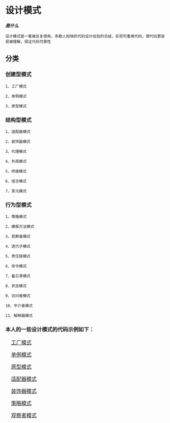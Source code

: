 # 设计模式

***是什么***

    设计模式是一套被反复使用，多数人知晓的代码设计经验的总结，实现可重用代码，使代码更容易被理解，保证代码可靠性

## 分类

### 创建型模式

	1、工厂模式
    
    2、单例模式
    
    3、原型模式
	
### 结构型模式

	1、适配器模式
    
    2、装饰器模式
    
    3、代理模式
    
    4、外观模式
    
    5、桥接模式
    
    6、组合模式
    
    7、享元模式
	
### 行为型模式

	1、策略模式
    
    2、模板方法模式
    
    3、观察者模式
    
    4、迭代子模式
    
    5、责任链模式
    
    6、命令模式
    
    7、备忘录模式
    
    8、状态模式
    
    9、访问者模式
    
    10、中介者模式
    
    11、解释器模式
	
### 本人的一些设计模式的代码示例如下：
	
<font size = 3>&nbsp;&nbsp;&nbsp;&nbsp;[工厂模式](https://github.com/zexiangzhang/Java-Base/tree/main/code_example/src/main/java/zzx/java/base/designPatterns/factory)<br/></font>
        
<font size = 3>&nbsp;&nbsp;&nbsp;&nbsp;[单例模式](https://github.com/zexiangzhang/Java-Base/tree/main/code_example/src/main/java/zzx/java/base/designPatterns/singleton)<br/></font>
        
<font size = 3>&nbsp;&nbsp;&nbsp;&nbsp;[原型模式](https://github.com/zexiangzhang/Java-Base/tree/main/code_example/src/main/java/zzx/java/base/designPatterns/prototype)<br/></font>
    
<font size = 3>&nbsp;&nbsp;&nbsp;&nbsp;[适配器模式](https://github.com/zexiangzhang/Java-Base/tree/main/code_example/src/main/java/zzx/java/base/designPatterns/adapter)<br/></font>
        
<font size = 3>&nbsp;&nbsp;&nbsp;&nbsp;[装饰器模式](https://github.com/zexiangzhang/Java-Base/tree/main/code_example/src/main/java/zzx/java/base/designPatterns/decorator)<br/></font>
    
<font size = 3>&nbsp;&nbsp;&nbsp;&nbsp;[策略模式](https://github.com/zexiangzhang/Java-Base/tree/main/code_example/src/main/java/zzx/java/base/designPatterns/strategy)<br/></font>
        
<font size = 3>&nbsp;&nbsp;&nbsp;&nbsp;[观察者模式](https://github.com/zexiangzhang/Java-Base/tree/main/code_example/src/main/java/zzx/java/base/designPatterns/observerModel)<br/></font>

